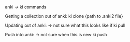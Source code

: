 anki -> ki commands

Getting a collection out of anki:
ki clone {path to .anki2 file}

Updating out of anki: -> not sure what this looks like if 
ki pull

Push into anki: -> not sure when this is new
ki push


